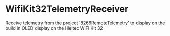 # WifiKit32TelemetryReceiver
Receive telemetry from the project '8266RemoteTelemetry' to display on the build in OLED display on the Heltec WiFi Kit 32
